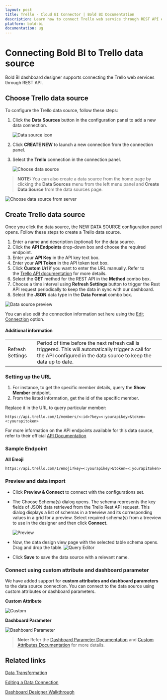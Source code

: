 ```yaml
---
layout: post
title: Trello - Cloud BI Connector | Bold BI Documentation
description: Learn how to connect Trello web service through REST API endpoint with Bold BI Cloud and create data source.
platform: bold-bi
documentation: ug
---
```


# Connecting Bold BI to Trello data source
Bold BI dashboard designer supports connecting the Trello web services through REST API.

## Choose Trello data source

To configure the Trello data source, follow these steps:

1. Click the **Data Sources** button in the configuration panel to add a new data connection.

   ![Data source icon](/static/assets/working-with-datasource/data-connectors/images/common/DataSourcesIcon.png)

2. Click **CREATE NEW** to launch a new connection from the connection panel.
3. Select the **Trello** connection in the connection panel.

   ![Choose data source](/static/assets/working-with-datasource/data-connectors/images/Trello/ChooseDS.png)

> **NOTE:** You can also create a data source from the home page by clicking the **Data Sources** menu from the left menu panel and **Create Data Source** from the data sources page.

   ![Choose data source from server](/static/assets/working-with-datasource/data-connectors/images/Trello/ChooseDS_Server.png)


## Create Trello data source
Once you click the data source, the NEW DATA SOURCE configuration panel opens. Follow these steps to create a Trello data source.
1. Enter a name and description (optional) for the data source.
2. Click the **API Endpoints** drop-down box and choose the required endpoint.
3. Enter your **API Key** in the API key text box.
4. Enter your **API Token** in the API token text box. 
5. Click **Custom Url** if you want to enter the URL manually. Refer to the [Trello API documentation](https://developer.atlassian.com/cloud/trello/guides/rest-api/api-introduction/) for more details. 
6. Select the **GET** method for the REST API in the **Method** combo box.
7. Choose a time interval using **Refresh Settings** button to trigger the Rest API request periodically to keep the data in sync with our dashboard. 
8. Select the **JSON** data type in the **Data Format** combo box.

![Data source preview](/static/assets/working-with-datasource/data-connectors/images/Trello/DataSourcesView.png)

You can also edit the connection information set here using the [Edit Connection](/working-with-data-sources/editing-a-data-connection/) option.

#### Additional information
<table width="600">
<tr>
<td>
Refresh Settings
</td>
<td>
Period of time before the next refresh call is triggered. This will automatically trigger a call for the API configured in the data source to keep the data up to date.
</td>
</tr>
</table>

### Setting up the URL

1. For instance, to get the specific member details, query the **Show Member** endpoint.
2. From the listed information, get the id of the specific member.

Replace it in the URL to query particular member:

`https://api.trello.com/1/members/<:id>?key=<:yourapikey>&token=<:yourapitoken>`

For more information on the API endpoints available for this data source, refer to their official [API Documentation](https://developer.atlassian.com/cloud/trello/guides/rest-api/api-introduction/)

### Sample Endpoint

**All Emoji**

`https://api.trello.com/1/emoji?key=<:yourapikey>&token=<:yourapitoken>`

### Preview and data import
* Click **Preview & Connect** to connect with the configurations set.
* The Choose Schema(s) dialog opens. The schema represents the key fields of JSON data retrieved from the Trello Rest API request. This dialog displays a list of schemas in a treeview and its corresponding values in a grid for a preview. Select required schema(s) from a treeview to use in the designer and then click **Connect**.

   ![Preview](/static/assets/working-with-datasource/data-connectors/images/common/Preview.png)

* Now, the data design view page with the selected table schema opens. Drag and drop the table.
   ![Query Editor](/static/assets/working-with-datasource/data-connectors/images/common/QueryEditor.png)

* Click **Save** to save the data source with a relevant name.

### Connect using custom attribute and dashboard parameter

We have added support for **custom attributes and dashboard parameters** to the data source connection. You can connect to the data source using custom attributes or dashboard parameters.

**Custom Attribute**

![Custom](/static/assets/working-with-datasource/data-connectors/images/Trello/Custom.png)

**Dashboard Parameter**

![Dashboard Parameter](/static/assets/working-with-datasource/data-connectors/images/Trello/Dashboardparameter.png)

>**Note:** Refer the [Dashboard Parameter Documentation](https://help.boldbi.com/working-with-data-sources/dashboard-parameter/) and [Custom Attributes Documentation](https://help.boldbi.com/working-with-data-sources/configuring-custom-attribute/) for more details.

## Related links
[Data Transformation](/working-with-data-sources/data-modeling/joining-table/)

[Editing a Data Connection](/working-with-data-sources/editing-a-data-connection/)   

[Dashboard Designer Walkthrough](/getting-started/creating-dashboard/)